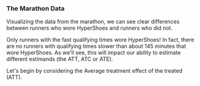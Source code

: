 ### The Marathon Data

Visualizing the data from the marathon, we can see clear differences between runners who wore HyperShoes and runners who did not. 

Only runners with the fast qualifying times wore HyperShoes! In fact, there are no runners with qualifying times slower than about 145 minutes that wore HyperShoes. As we'll see, this will impact our ability to estimate different estimands (the ATT, ATC or ATE). 

Let's begin by  considering the Average treatment effect of the treated (ATT).

